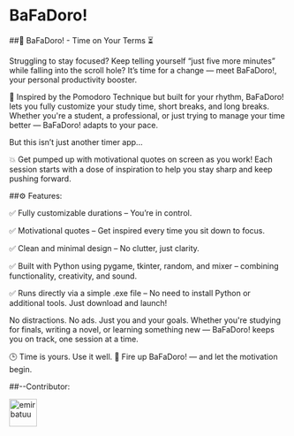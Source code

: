 # BaFaDoro!

##🎯 BaFaDoro! - Time on Your Terms ⏳

Struggling to stay focused? Keep telling yourself “just five more minutes” while falling into the scroll hole?
It’s time for a change — meet BaFaDoro!, your personal productivity booster.

🧠 Inspired by the Pomodoro Technique but built for your rhythm, BaFaDoro! lets you fully customize your study time, short breaks, and long breaks. Whether you're a student, a professional, or just trying to manage your time better — BaFaDoro! adapts to your pace.

But this isn’t just another timer app...

💥 Get pumped up with motivational quotes on screen as you work! Each session starts with a dose of inspiration to help you stay sharp and keep pushing forward.

##⚙️ Features:

✅ Fully customizable durations – You’re in control.

✅ Motivational quotes – Get inspired every time you sit down to focus.

✅ Clean and minimal design – No clutter, just clarity.

✅ Built with Python using pygame, tkinter, random, and mixer – combining functionality, creativity, and sound.

✅ Runs directly via a simple .exe file – No need to install Python or additional tools. Just download and launch!

No distractions. No ads. Just you and your goals.
Whether you're studying for finals, writing a novel, or learning something new —
BaFaDoro! keeps you on track, one session at a time.

🕒 Time is yours. Use it well.
📲 Fire up BaFaDoro! — and let the motivation begin.




##--Contributor:


<a href="https://github.com/emirbatuu" target="_blank">
  <img src="https://avatars.githubusercontent.com/emirbatuu?v=4" width="50px" alt="emirbatuu"/>
</a>
